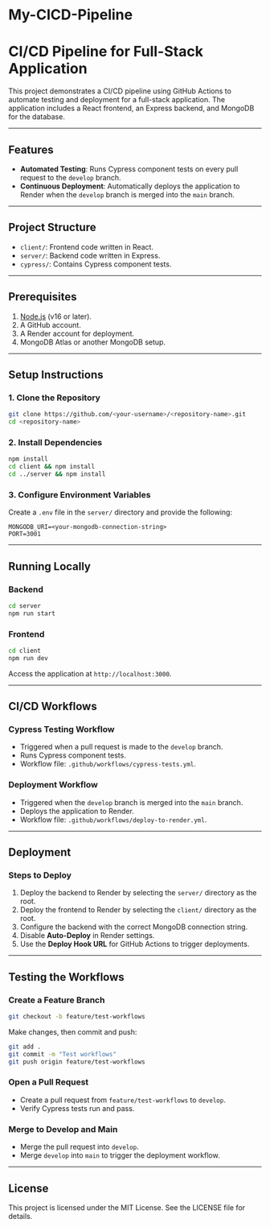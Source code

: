 # My-CICD-Pipeline

# CI/CD Pipeline for Full-Stack Application

This project demonstrates a CI/CD pipeline using GitHub Actions to automate testing and deployment for a full-stack application. The application includes a React frontend, an Express backend, and MongoDB for the database.

---

## Features
- **Automated Testing**: Runs Cypress component tests on every pull request to the `develop` branch.
- **Continuous Deployment**: Automatically deploys the application to Render when the `develop` branch is merged into the `main` branch.

---

## Project Structure
- `client/`: Frontend code written in React.
- `server/`: Backend code written in Express.
- `cypress/`: Contains Cypress component tests.

---

## Prerequisites
1. [Node.js](https://nodejs.org/) (v16 or later).
2. A GitHub account.
3. A Render account for deployment.
4. MongoDB Atlas or another MongoDB setup.

---

## Setup Instructions

### 1. Clone the Repository
```bash
git clone https://github.com/<your-username>/<repository-name>.git
cd <repository-name>
```

### 2. Install Dependencies
```bash
npm install
cd client && npm install
cd ../server && npm install
```

### 3. Configure Environment Variables
Create a `.env` file in the `server/` directory and provide the following:
```
MONGODB_URI=<your-mongodb-connection-string>
PORT=3001
```

---

## Running Locally

### Backend
```bash
cd server
npm run start
```

### Frontend
```bash
cd client
npm run dev
```

Access the application at `http://localhost:3000`.

---

## CI/CD Workflows

### Cypress Testing Workflow
- Triggered when a pull request is made to the `develop` branch.
- Runs Cypress component tests.
- Workflow file: `.github/workflows/cypress-tests.yml`.

### Deployment Workflow
- Triggered when the `develop` branch is merged into the `main` branch.
- Deploys the application to Render.
- Workflow file: `.github/workflows/deploy-to-render.yml`.

---

## Deployment

### Steps to Deploy
1. Deploy the backend to Render by selecting the `server/` directory as the root.
2. Deploy the frontend to Render by selecting the `client/` directory as the root.
3. Configure the backend with the correct MongoDB connection string.
4. Disable **Auto-Deploy** in Render settings.
5. Use the **Deploy Hook URL** for GitHub Actions to trigger deployments.

---

## Testing the Workflows

### Create a Feature Branch
```bash
git checkout -b feature/test-workflows
```
Make changes, then commit and push:
```bash
git add .
git commit -m "Test workflows"
git push origin feature/test-workflows
```

### Open a Pull Request
- Create a pull request from `feature/test-workflows` to `develop`.
- Verify Cypress tests run and pass.

### Merge to Develop and Main
- Merge the pull request into `develop`.
- Merge `develop` into `main` to trigger the deployment workflow.

---

## License
This project is licensed under the MIT License. See the LICENSE file for details.